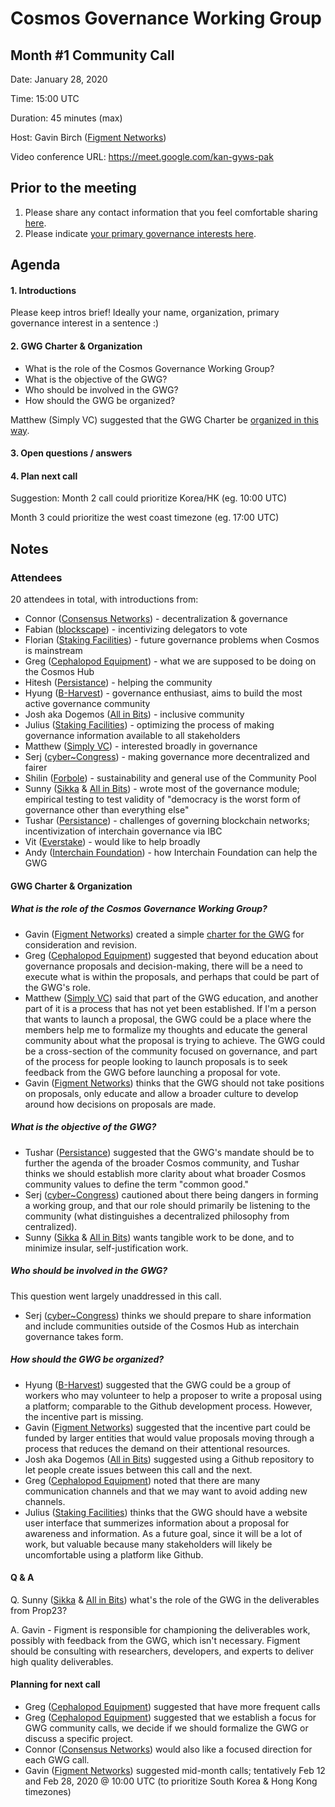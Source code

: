 # Cosmos Governance Working Group
## Month #1 Community Call

Date: January 28, 2020

Time: 15:00 UTC

Duration: 45 minutes (max)

Host: Gavin Birch ([Figment Networks](figment.network))

Video conference URL: https://meet.google.com/kan-gyws-pak

## Prior to the meeting
1. Please share any contact information that you feel comfortable sharing [here](http://bit.ly/2sukvxa).
2. Please indicate [your primary governance interests here](https://docs.google.com/document/d/1jdSwln5L7KLvEkkM91GhlblniSynmAjMyAWSLONxTGQ/edit?usp=sharing).

## Agenda

#### 1. Introductions
Please keep intros brief! Ideally your name, organization, primary governance interest in a sentence :)

#### 2. GWG Charter & Organization
- What is the role of the Cosmos Governance Working Group?
- What is the objective of the GWG?
- Who should be involved in the GWG?
- How should the GWG be organized?

Matthew (Simply VC) suggested that the GWG Charter be [organized in this way](https://forum.cosmos.network/t/gwg-a-charter-for-the-cosmos-governance-working-group/3104/4).

#### 3. Open questions / answers

#### 4. Plan next call
Suggestion: Month 2 call could prioritize Korea/HK (eg. 10:00 UTC)

Month 3 could prioritize the west coast timezone (eg. 17:00 UTC)

## Notes
### Attendees
20 attendees in total, with introductions from:
- Connor ([Consensus Networks](https://consensusnetworks.com)) - decentralization & governance
- Fabian ([blockscape](https://www.blockscape.network)) - incentivizing delegators to vote
- Florian ([Staking Facilities](https://stakingfacilities.com)) - future governance problems when Cosmos is mainstream
- Greg ([Cephalopod Equipment](https://cephalopod.equipment)) - what we are supposed to be doing on the Cosmos Hub
- Hitesh ([Persistance](https://persistence.one)) - helping the community
- Hyung ([B-Harvest](https://bharvest.io)) - governance enthusiast, aims to build the most active governance community
- Josh aka Dogemos ([All in Bits](https://tendermint.com)) - inclusive community
- Julius ([Staking Facilities](https://stakingfacilities.com)) - optimizing the process of making governance information available to all stakeholders
- Matthew ([Simply VC](https://www.simply-vc.com.mt)) - interested broadly in governance
- Serj ([cyber~Congress](https://cybercongress.ai)) - making governance more decentralized and fairer
- Shilin ([Forbole](https://www.forbole.com)) - sustainability and general use of the Community Pool
- Sunny ([Sikka](https://www.sikka.tech) & [All in Bits](https://tendermint.com)) - wrote most of the governance module; empirical testing to test validity of "democracy is the worst form of governance other than everything else"
- Tushar ([Persistance](https://persistence.one)) - challenges of governing blockchain networks; incentivization of interchain governance via IBC
- Vit ([Everstake](https://everstake.one)) - would like to help broadly
- Andy ([Interchain Foundation](https://interchain.io)) - how Interchain Foundation can help the GWG


#### GWG Charter & Organization
##### What is the role of the Cosmos Governance Working Group?
- Gavin ([Figment Networks](figment.network)) created a simple [charter for the GWG](https://forum.cosmos.network/t/gwg-a-charter-for-the-cosmos-governance-working-group/3104) for consideration and revision.
- Greg ([Cephalopod Equipment](https://cephalopod.equipment)) suggested that beyond education about governance proposals and decision-making, there will be a need to execute what is within the proposals, and perhaps that could be part of the GWG's role.
- Matthew ([Simply VC](https://www.simply-vc.com.mt)) said that part of the GWG education, and another part of it is a process that has not yet been established. If I'm a person that wants to launch a proposal, the GWG could be a place where the members help me to formalize my thoughts and educate the general community about what the proposal is trying to achieve. The GWG could be a cross-section of the community focused on governance, and part of the process for people looking to launch proposals is to seek feedback from the GWG before launching a proposal for vote.
- Gavin ([Figment Networks](figment.network)) thinks that the GWG should not take positions on proposals, only educate and allow a broader culture to develop around how decisions on proposals are made.

##### What is the objective of the GWG?
- Tushar ([Persistance](https://persistence.one)) suggested that the GWG's mandate should be to further the agenda of the broader Cosmos community, and Tushar thinks we should establish more clarity about what broader Cosmos community values to define the term "common good."
- Serj ([cyber~Congress](https://cybercongress.ai)) cautioned about there being dangers in forming a working group, and that our role should primarily be listening to the community (what distinguishes a decentralized philosophy from centralized).
- Sunny ([Sikka](https://www.sikka.tech) & [All in Bits](https://tendermint.com)) wants tangible work to be done, and to minimize insular, self-justification work.

##### Who should be involved in the GWG?
This question went largely unaddressed in this call. 
- Serj ([cyber~Congress](https://cybercongress.ai)) thinks we should prepare to share information and include communities outside of the Cosmos Hub as interchain governance takes form.

##### How should the GWG be organized?
- Hyung ([B-Harvest](https://bharvest.io)) suggested that the GWG could be a group of workers who may volunteer to help a proposer to write a proposal using a platform; comparable to the Github development process. However, the incentive part is missing.
- Gavin ([Figment Networks](figment.network)) suggested that the incentive part could be funded by larger entities that would value proposals moving through a process that reduces the demand on their attentional resources.
- Josh aka Dogemos ([All in Bits](https://tendermint.com)) suggested using a Github repository to let people create issues between this call and the next.
- Greg ([Cephalopod Equipment](https://cephalopod.equipment)) noted that there are many communication channels and that we may want to avoid adding new channels.
- Julius ([Staking Facilities](https://stakingfacilities.com)) thinks that the GWG should have a website user interface that summerizes information about a proposal for awareness and information. As a future goal, since it will be a lot of work, but valuable because many stakeholders will likely be uncomfortable using a platform like Github.

#### Q & A
Q. Sunny ([Sikka](https://www.sikka.tech) & [All in Bits](https://tendermint.com)) what's the role of the GWG in the deliverables from Prop23?

A. Gavin - Figment is responsible for championing the deliverables work, possibly with feedback from the GWG, which isn't necessary. Figment should be consulting with researchers, developers, and experts to deliver high quality deliverables.

#### Planning for next call
- Greg ([Cephalopod Equipment](https://cephalopod.equipment)) suggested that have more frequent calls
- Greg ([Cephalopod Equipment](https://cephalopod.equipment)) suggested that we establish a focus for GWG community calls, we decide if we should formalize the GWG or discuss a specific project.
- Connor ([Consensus Networks](https://consensusnetworks.com)) would also like a focused direction for each GWG call.
- Gavin ([Figment Networks](figment.network)) suggested mid-month calls; tentatively Feb 12 and Feb 28, 2020 @ 10:00 UTC (to prioritize South Korea & Hong Kong timezones)
